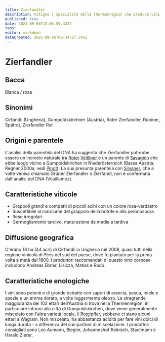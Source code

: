 ```yaml
---
title: Zierfandler
description: Vitigno | Specialità della Thermenregion che produce vini potenti, aromatici e molto caratteristici, tipicamente in collaborazione con Rotgipfler.
published: true
date: 2021-09-06T15:06:59.422Z
tags: 
editor: markdown
dateCreated: 2021-09-06T09:34:27.546Z
---
```


# Zierfandler

## Bacca
Bianca / rosa

## Sinonimi
Cirfandli (Ungheria), Gumpoldskirchner (Austria), Roter Zierfandler, Rubiner, Spätrot, Zierfandler Rot


## Origini e parentele
L'analisi della parentela del DNA ha suggerito che Zierfandler potrebbe essere un incrocio naturale tra [Roter Veltliner](/vitigni/roter-veltliner) e un parente di [Savagnin](/vitigni/savagnin) che ebbe luogo vicino a Gumpoldskirchen in Niederösterreich (Bassa Austria; Regner 2000a; vedi [Pinot](/vitigni/Francia/pinot)). La sua presunta parentela con [Silvaner](/vitigni/silvaner), che a volte veniva chiamato Grüner Zierfandler o Zierfandl, non è confermata dall'analisi del DNA (Vouillamoz).
## Caratteristiche viticole

- Grappoli grandi e compatti di piccoli acini con un colore rosa-verdastro
- Suscettibile al marciume del grappolo della botrite e alla peronospora
- Rese irregolari
- Germogliamento tardivo, maturazione da media a tardiva

## Diffusione geografica

C'erano 18 ha (44 acri) di Cirfandli in Ungheria nel 2008, quasi tutti nella regione vinicola di Pécs nel sud del paese, dove fu piantato per la prima volta a metà del 1800. I produttori raccomandati di questo vino corposo includono Andreas Ebner, Lisicza, Matias e Radó.

## Caratteristiche enologiche

I vini sono potenti e di grande estratto con sapori di arancia, pesca, miele e spezie e un aroma dorato, a volte leggermente oleoso. La stragrande maggioranza dei 102 ettari dell'Austria si trova nella Thermenregion, in particolare intorno alla città di Gumpoldskirchen, dove viene generalmente miscelato con l'altra varietà locale, il [Rotgipfler](/vitigni/rotgipfler), sebbene ci siano alcuni ettari a Wagram. Non miscelato, ha abbastanza acidità per fare vini dolci di lunga durata - a differenza del suo partner di miscelazione. I produttori consigliati sono Leo Aumann, Biegler, Johanneshof Reinisch, Stadlmann e Harald Zierer.
